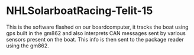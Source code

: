 # NHLSolarboatRacing-Telit-15


This is the software flashed on our boardcomputer, it tracks the boat
using gps built in the gm862 and also interprets CAN messages sent by
various sensors present on the boat. This info is then sent to the
package reader using the gm862.
